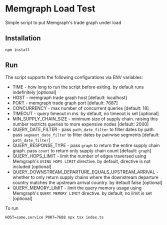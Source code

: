 # Memgraph Load Test
Simple script to put Memgraph's trade graph under load

## Installation
```
npm install
```

## Run
The script supports the following configurations via ENV variables:
* TIME - how long to run the script before exiting. by default runs indefinitely [optional]
* HOST - memgraph trade graph host [default: localhost]
* PORT - memgraph trade graph port [default: 7687]
* CONCURRENCY - max number of concurrent queries [default: 18]
* TIMEOUT - query timeout in ms. by default, no timeout is set [optional]
* MIN_SUPPLY_CHAIN_SIZE - minimum size of supply chain. raising this number restricts queries to more expensive nodes [default: 2000]
* QUERY_DATE_FILTER - pass `path_date_filter` to filter dates by path. pass `segment_date_filter` to filter dates by pairwise segments [default: `path_date_filter`]
* QUERY_RESPONSE_TYPE - pass `graph` to return the entire supply chain graph. pass `count` to return only supply chain count [default: `graph`]
* QUERY_HOPS_LIMIT - limit the number of edges traversed using Memgraph's `USING HOPS LIMIT` directive. by default, directive is not included [optional]
* QUERY_DOWNSTREAM_DEPARTURE_EQUALS_UPSTREAM_ARRIVAL - whether to only return supply chains where the downstream departure country matches the upstream arrival country. by default false [optional]
* QUERY_MEMORY_LIMIT - limit the query memory usage using Memgraph's `QUERY MEMORY LIMIT` directive. by default, no limit is set [optional]

To run
```
HOST=some.service PORT=7688 npx tsx index.ts
```
